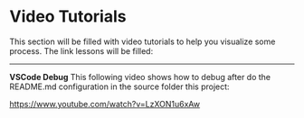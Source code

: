 # Video Tutorials
This section will be filled with video tutorials to help you visualize some process. The link lessons will be filled:

***
**VSCode Debug**
This following video shows how to debug after do the README.md configuration in the source folder this project:

https://www.youtube.com/watch?v=LzXON1u6xAw
